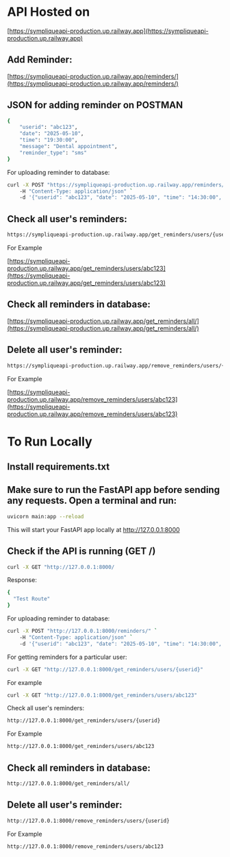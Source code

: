 # API Hosted on
[https://sympliqueapi-production.up.railway.app](https://sympliqueapi-production.up.railway.app)

## Add Reminder:
[https://sympliqueapi-production.up.railway.app/reminders/](https://sympliqueapi-production.up.railway.app/reminders/)

## JSON for adding reminder on POSTMAN
```bash
{
    "userid": "abc123",
    "date": "2025-05-10", 
    "time": "19:30:00", 
    "message": "Dental appointment", 
    "reminder_type": "sms"
}
```
For uploading reminder to database:
```bash
curl -X POST "https://sympliqueapi-production.up.railway.app/reminders/" `
    -H "Content-Type: application/json" `
    -d '{"userid": "abc123", "date": "2025-05-10", "time": "14:30:00", "message": "Doctor appointment", "reminder_type": "email"}'
```

## Check all user's reminders:
```bash
https://sympliqueapi-production.up.railway.app/get_reminders/users/{userid}
```
For Example

[https://sympliqueapi-production.up.railway.app/get_reminders/users/abc123](https://sympliqueapi-production.up.railway.app/get_reminders/users/abc123)

## Check all reminders in database:

[https://sympliqueapi-production.up.railway.app/get_reminders/all/](https://sympliqueapi-production.up.railway.app/get_reminders/all/)

## Delete all user's reminder:
```bash
https://sympliqueapi-production.up.railway.app/remove_reminders/users/{userid}
```
For Example

[https://sympliqueapi-production.up.railway.app/remove_reminders/users/abc123](https://sympliqueapi-production.up.railway.app/remove_reminders/users/abc123)

# To Run Locally
## Install requirements.txt
## Make sure to run the FastAPI app before sending any requests. Open a terminal and run:

```bash
uvicorn main:app --reload
```

This will start your FastAPI app locally at http://127.0.0.1:8000

## Check if the API is running (GET /)

```bash
curl -X GET "http://127.0.0.1:8000/
```

Response:
```bash
{
  "Test Route"
}
```

For uploading reminder to database:

```bash
curl -X POST "http://127.0.0.1:8000/reminders/" `
    -H "Content-Type: application/json" `
    -d '{"userid": "abc123", "date": "2025-05-10", "time": "14:30:00", "message": "Doctor appointment", "reminder_type": "email"}'
```

For getting reminders for a particular user:
```bash
curl -X GET "http://127.0.0.1:8000/get_reminders/users/{userid}"
```
For example
```bash
curl -X GET "http://127.0.0.1:8000/get_reminders/users/abc123"
```

Check all user's reminders:
```bash
http://127.0.0.1:8000/get_reminders/users/{userid}
```
For Example
```bash
http://127.0.0.1:8000/get_reminders/users/abc123
```

## Check all reminders in database:

```bash
http://127.0.0.1:8000/get_reminders/all/
```

## Delete all user's reminder:
```bash
http://127.0.0.1:8000/remove_reminders/users/{userid}
```
For Example
```bash
http://127.0.0.1:8000/remove_reminders/users/abc123
```
